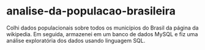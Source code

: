 # analise-da-populacao-brasileira
Colhi dados populacionais sobre todos os municípios do Brasil da página da wikipedia. Em seguida, armazenei em um banco de dados MySQL e fiz uma análise exploratória dos dados usando linguagem SQL.
